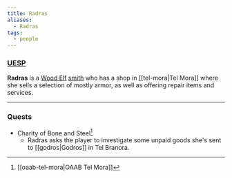 ```yaml
---
title: Radras
aliases:
  - Radras
tags:
  - people
---
```

### [UESP](https://en.uesp.net/wiki/Morrowind:Radras)
**Radras** is a [Wood Elf](https://en.uesp.net/wiki/Morrowind:Wood_Elf "Morrowind:Wood Elf") [smith](https://en.uesp.net/wiki/Morrowind:Smith_(class) "Morrowind:Smith (class)") who has a shop in [[tel-mora|Tel Mora]] where she sells a selection of mostly armor, as well as offering repair items and services.

***
### Quests
* Charity of Bone and Steel[^1]
	* Radras asks the player to investigate some unpaid goods she's sent to [[godros|Godros]] in Tel Branora.

[^1]: [[oaab-tel-mora|OAAB Tel Mora]]
